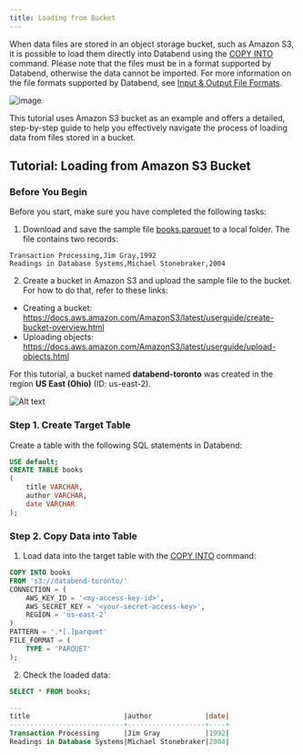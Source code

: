 ```yaml
---
title: Loading from Bucket
---
```


When data files are stored in an object storage bucket, such as Amazon S3, it is possible to load them directly into Databend using the [COPY INTO](/sql/sql-commands/dml/dml-copy-into-table) command. Please note that the files must be in a format supported by Databend, otherwise the data cannot be imported. For more information on the file formats supported by Databend, see [Input & Output File Formats](/sql/sql-reference/file-format-options).

![image](/img/load/load-data-from-s3.jpeg)

This tutorial uses Amazon S3 bucket as an example and offers a detailed, step-by-step guide to help you effectively navigate the process of loading data from files stored in a bucket.

## Tutorial: Loading from Amazon S3 Bucket

### Before You Begin

Before you start, make sure you have completed the following tasks:

1. Download and save the sample file [books.parquet](https://datafuse-1253727613.cos.ap-hongkong.myqcloud.com/data/books.parquet) to a local folder. The file contains two records:

```text title='books.parquet'
Transaction Processing,Jim Gray,1992
Readings in Database Systems,Michael Stonebraker,2004
```

2. Create a bucket in Amazon S3 and upload the sample file to the bucket. For how to do that, refer to these links:
  - Creating a bucket: https://docs.aws.amazon.com/AmazonS3/latest/userguide/create-bucket-overview.html
  - Uploading objects: https://docs.aws.amazon.com/AmazonS3/latest/userguide/upload-objects.html

  For this tutorial, a bucket named **databend-toronto** was created in the region **US East (Ohio)** (ID: us-east-2).

  ![Alt text](@site/docs/public/img/load/toronto-bucket.png)

### Step 1. Create Target Table

Create a table with the following SQL statements in Databend:

```sql
USE default;
CREATE TABLE books
(
    title VARCHAR,
    author VARCHAR,
    date VARCHAR
);
```

### Step 2. Copy Data into Table

1. Load data into the target table with the [COPY INTO](/sql/sql-commands/dml/dml-copy-into-table) command:

```sql
COPY INTO books
FROM 's3://databend-toronto/'
CONNECTION = (
    AWS_KEY_ID = '<my-access-key-id>',
    AWS_SECRET_KEY = '<your-secret-access-key>',
    REGION = 'us-east-2'
)
PATTERN = '.*[.]parquet'
FILE_FORMAT = (
    TYPE = 'PARQUET'
);
```

2. Check the loaded data:

```sql
SELECT * FROM books;

---
title                       |author             |date|
----------------------------+-------------------+----+
Transaction Processing      |Jim Gray           |1992|
Readings in Database Systems|Michael Stonebraker|2004|
```